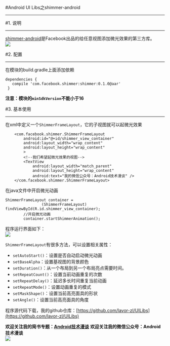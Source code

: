 #Android UI Libs之shimmer-android  
***  
#1. 说明  
***  
[shimmer-android](https://github.com/facebook/shimmer-android)是Facebook出品的给任意视图添加微光效果的第三方库。  
![](http://i.imgur.com/yw1s55V.gif)  

#2. 配置  
***  
在模块的build.gradle上面添加依赖  
```  
dependencies {
   compile 'com.facebook.shimmer:shimmer:0.1.0@aar'
 }  
```  

**注意：模块的`minSdkVersion`不能小于16**   

#3. 基本使用  
***  
在xml中定义一个`ShimmerFrameLayout`，它的子视图就可以起微光效果  
```
    <com.facebook.shimmer.ShimmerFrameLayout
        android:id="@+id/shimmer_view_container"
        android:layout_width="wrap_content"
        android:layout_height="wrap_content"
        >
        <!--我们希望起微光效果的视图-->
        <TextView
            android:layout_width="match_parent"
            android:layout_height="wrap_content"
            android:text="我的微信公众号：Android技术漫谈" />
    </com.facebook.shimmer.ShimmerFrameLayout>  
```  
在java文件中开启微光动画  
```  
ShimmerFrameLayout container =
                (ShimmerFrameLayout) findViewById(R.id.shimmer_view_container);
        //开启微光动画
        container.startShimmerAnimation();  
```  

程序运行界面如下：  
![](http://i.imgur.com/ud3iJo0.gif)  

`ShimmerFrameLayout`有很多方法，可以设置相关属性：  
- `setAutoStart()`：设置是否自动启动微光动画  
- `setBaseAlpha`：设置基视图的背景颜色  
- `setDuration()`：从一个布局到另一个布局亮点需要时间。  
- `setRepeatCount()`：设置当前动画重复的次数  
- `setRepeatDelay()`：延迟多长时间重复当前动画  
- `setRepeatMode()`：设置动画重复的模式  
- `setMaskShape()`：设置当前高亮面具的形状  
- `setAngle()`：设置当前高亮面具的角度  


程序源代码下载，我的github仓库：[https://github.com/lavor-zl/UILibs](https://github.com/lavor-zl/UILibs) 


**欢迎关注我的简书专题：[Android技术漫谈](http://www.jianshu.com/collection/4833a48d1cb2)** 
**欢迎关注我的微信公众号：Android技术漫谈**  
![](http://i.imgur.com/u75x3BP.jpg)


